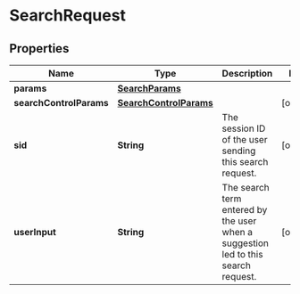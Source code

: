

# SearchRequest


## Properties

Name | Type | Description | Notes
------------ | ------------- | ------------- | -------------
**params** | [**SearchParams**](SearchParams.md) |  | 
**searchControlParams** | [**SearchControlParams**](SearchControlParams.md) |  |  [optional]
**sid** | **String** | The session ID of the user sending this search request. |  [optional]
**userInput** | **String** | The search term entered by the user when a suggestion led to this search request. |  [optional]



